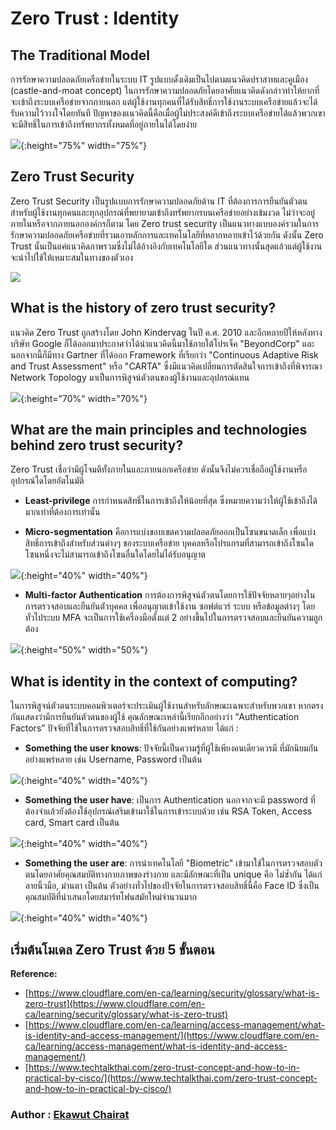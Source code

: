 # Zero Trust : Identity

## The Traditional Model
การรักษาความปลอดภัยเครือข่ายในระบบ IT รูปแบบดั้งเดิมเป็นไปตามแนวคิดปราสาทและคูเมือง (castle-and-moat concept) ในการรักษาความปลอดภัยโดยอาศัยแนวคิดดังกล่าวทำให้ยากที่จะเข้าถึงระบบเครือข่ายจากภายนอก แต่ผู้ใช้งานทุกคนที่ได้รับสิทธิ์การใช้งานระบบเครือข่ายแล้วจะได้รับความไว้วางใจโดยทันที ปัญหาของแนวคิดนี้คือเมื่อผู้ไม่ประสงค์ดีเข้าถึงระบบเครือข่ายได้แล้วพวกเขาจะมีสิทธิ์ในการเข้าถึงทรัพยากรทั้งหมดที่อยู่ภายในได้โดยง่าย

![](img/castle-and-moat_security_model.png){:height="75%" width="75%"}

## Zero Trust Security
Zero Trust Security เป็นรูปแบบการรักษาความปลอดภัยด้าน IT ที่ต้องการการยืนยันตัวตนสำหรับผู้ใช้งานทุกคนและทุกอุปกรณ์ที่พยายามเข้าถึงทรัพยากรบนเครือข่ายอย่างเข้มงวด ไม่ว่าจะอยู่ภายในหรือจากภายนอกองค์กรก็ตาม โดย Zero trust security เป็นแนวทางแบบองค์รวมในการรักษาความปลอดภัยเครือข่ายที่รวมเอาหลักการและเทคโนโลยีที่หลากหลายเข้าไว้ด้วยกัน ดังนั้น Zero Trust นั้นเป็นแค่แนวคิดภาพรวมซึ่งไม่ได้อ้างอิงกับเทคโนโลยีใด ส่วนแนวทางนั้นสุดแล้วแต่ผู้ใช้งานจะนำไปใช้ให้เหมาะสมในทางของตัวเอง

![](img/zero-trust-model.png)

## What is the history of zero trust security?

แนวคิด Zero Trust ถูกสร้างโดย John Kindervag ในปี ค.ศ. 2010 และอีกหลายปีให้หลังทางบริษัท Google ก็ได้ออกมาประกาศว่าได้นำแนวคิดนี้มาใช้ภายใต้โปรเจ็ค "BeyondCorp" และนอกจากนี้ก็มีทาง Gartner ที่ได้ออก Framework ที่เรียกว่า "Continuous Adaptive Risk and Trust Assessment" หรือ "CARTA" ซึ่งมีแนวคิดเปลี่ยนการตัดสินใจการเข้าถึงที่พิจารณา Network Topology มาเป็นการพิสูจน์ตัวตนของผู้ใช้งานและอุปกรณ์แทน

![](img/carta.png){:height="70%" width="70%"}

## What are the main principles and technologies behind zero trust security?
Zero Trust เชื่อว่ามีผู้โจมตีทั้งภายในและภายนอกเครือข่าย ดังนั้นจึงไม่ควรเชื่อถือผู้ใช้งานหรืออุปกรณ์ใดโดยอัตโนมัติ

* **Least-privilege** การกำหนดสิทธิ์ในการเข้าถึงให้น้อยที่สุด ซึ่งหมายความว่าให้ผู้ใช้เข้าถึงได้มากเท่าที่ต้องการเท่านั้น

* **Micro-segmentation** คือการแบ่งขอบเขตความปลอดภัยออกเป็นโซนขนาดเล็ก เพื่อแบ่งสิทธิ์การเข้าถึงสำหรับส่วนต่างๆ ของระบบเครือข่าย บุคคลหรือโปรแกรมที่สามารถเข้าถึงโซนใดโซนหนึ่งจะไม่สามารถเข้าถึงโซนอื่นใดโดยไม่ได้รับอนุญาต

![](img/Segmenting-your-network.png){:height="40%" width="40%"}

* **Multi-factor Authentication** การต้องการพิสูจน์ตัวตนโดยการใช้ปัจจัยหลายๆอย่างในการตรวจสอบและยืนยันตัวบุคคล เพื่ออนุญาตเข้าใช้งาน ซอฟต์แวร์ ระบบ หรือข้อมูลต่างๆ โดยทั่วไประบบ MFA จะเป็นการใช้เครื่องมือตั้งแต่ 2 อย่างขึ้นไปในการตรวจสอบและยืนยันความถูกต้อง

![](img/mfa.png){:height="50%" width="50%"}

## What is identity in the context of computing?

ในการพิสูจน์ตัวตนระบบคอมพิวเตอร์จะประเมินผู้ใช้งานสำหรับลักษณะเฉพาะสำหรับพวกเขา หากตรงกันแสดงว่ามีการยืนยันตัวตนของผู้ใช้ คุณลักษณะเหล่านี้เรียกอีกอย่างว่า “Authentication Factors” 
ปัจจัยที่ใช้ในการตรวจสอบสิทธิ์ที่ใช้กันอย่างแพร่หลาย ได้แก่ :

* **Something the user knows**: ปัจจัยนี้เป็นความรู้ที่ผู้ใช้เพียงคนเดียวควรมี ที่มักนิยมกันอย่างแพร่หลาย เช่น Username, Password เป็นต้น

![](img/Username-and-Password.png){:height="40%" width="40%"}

* **Something the user have**: เป็นการ Authentication นอกจากจะมี password ที่ต้องจำแล้วยังต้องใช้อุปกรณ์เสริมเข้ามาใช้ในการเข้าระบบด้วย เช่น RSA Token, Access card, Smart card เป็นต้น

![](img/token.png){:height="40%" width="40%"}

* **Something the user are**: การนำเทคโนโลยี "Biometric" เข้ามาใช้ในการตรวจสอบตัวตนโดยอาศัยคุณสมบัติทางกายภาพของร่างกาย และมีลักษณะที่เป็น unique คือ ไม่ซ้ำกัน ได้แก่ ลายนิ้วมือ, ม่านตา เป็นต้น ตัวอย่างทั่วไปของปัจจัยในการตรวจสอบสิทธิ์นี้คือ Face ID ซึ่งเป็นคุณสมบัติที่นำเสนอโดยสมาร์ทโฟนสมัยใหม่จำนวนมาก

![](img/bio.png){:height="40%" width="40%"}

## เริ่มต้นโมเดล Zero Trust ด้วย 5 ขั้นตอน



**Reference:**
* [https://www.cloudflare.com/en-ca/learning/security/glossary/what-is-zero-trust](https://www.cloudflare.com/en-ca/learning/security/glossary/what-is-zero-trust)
* [https://www.cloudflare.com/en-ca/learning/access-management/what-is-identity-and-access-management/](https://www.cloudflare.com/en-ca/learning/access-management/what-is-identity-and-access-management/)
* [https://www.techtalkthai.com/zero-trust-concept-and-how-to-in-practical-by-cisco/](https://www.techtalkthai.com/zero-trust-concept-and-how-to-in-practical-by-cisco/)

### Author : [Ekawut Chairat](https://inuax.github.io)